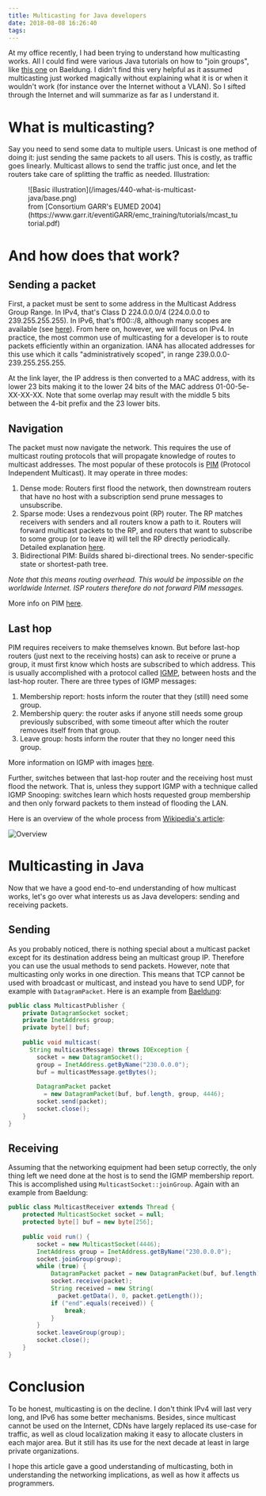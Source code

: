 ```yaml
---
title: Multicasting for Java developers
date: 2018-08-08 16:26:40
tags:
---
```


At my office recently, I had been trying to understand how multicasting works. All I could find were various Java tutorials on how to "join groups", like [this one](http://www.baeldung.com/java-broadcast-multicast) on Baeldung. I didn't find this very helpful as it assumed multicasting just worked magically without explaining what it is or when it wouldn't work (for instance over the Internet without a VLAN). So I sifted through the Internet and will summarize as far as I understand it.

# What is multicasting?

Say you need to send some data to multiple users. Unicast is one method of doing it: just sending the same packets to all users. This is costly, as traffic goes linearly. Multicast allows to send the traffic just once, and let the routers take care of splitting the traffic as needed. Illustration:

<figure class="left-align quarter-width">![Basic illustration](/images/440-what-is-multicast-java/base.png)<figcaption>
  from [Consortium GARR's EUMED 2004](https://www.garr.it/eventiGARR/emc_training/tutorials/mcast_tutorial.pdf)
</figcaption>
</figure>

# And how does that work?

## Sending a packet

First, a packet must be sent to some address in the Multicast Address Group Range. In IPv4, that's Class D 224.0.0.0/4 (224.0.0.0 to 239.255.255.255). In IPv6, that's ff00::/8, although many scopes are available (see [here](https://en.wikipedia.org/wiki/Multicast_address#IPv6)). From here on, however, we will focus on IPv4. In practice, the most common use of multicasting for a developer is to route packets efficiently within an organization. IANA has allocated addresses for this use which it calls "administratively scoped", in range 239.0.0.0-239.255.255.255.

At the link layer, the IP address is then converted to a MAC address, with its lower 23 bits making it to the lower 24 bits of the MAC address 01-00-5e-XX-XX-XX. Note that some overlap may result with the middle 5 bits between the 4-bit prefix and the 23 lower bits.

## Navigation

The packet must now navigate the network. This requires the use of multicast routing protocols that will propagate knowledge of routes to multicast addresses. The most popular of these protocols is [PIM](https://en.wikipedia.org/wiki/Protocol_Independent_Multicast) (Protocol Independent Multicast). It may operate in three modes:

1. Dense mode: Routers first flood the network, then downstream routers that have no host with a subscription send prune messages to unsubscribe.
2. Sparse mode: Uses a rendezvous point (RP) router. The RP matches receivers with senders and all routers know a path to it. Routers will forward multicast packets to the RP, and routers that want to subscribe to some group (or to leave it) will tell the RP directly periodically. Detailed explanation [here](https://networklessons.com/multicast/multicast-pim-sparse-mode/).
3. Bidirectional PIM: Builds shared bi-directional trees. No sender-specific state or shortest-path tree.

*Note that this means routing overhead. This would be impossible on the worldwide Internet. ISP routers therefore do not forward PIM messages.*

More info on PIM [here](https://www.netcraftsmen.com/wp-content/uploads/2010/12/20101117_cmug_Multicast_Deepdive.pdf).

## Last hop

PIM requires receivers to make themselves known. But before last-hop routers (just next to the receiving hosts) can ask to receive or prune a group, it must first know which hosts are subscribed to which address. This is usually accomplished with a protocol called [IGMP](https://en.wikipedia.org/wiki/Internet_Group_Management_Protocol), between hosts and the last-hop router. There are three types of IGMP messages:

1. Membership report: hosts inform the router that they (still) need some group.
2. Membership query: the router asks if anyone still needs some group previously subscribed, with some timeout after which the router removes itself from that group.
3. Leave group: hosts inform the router that they no longer need this group.

More information on IGMP with images [here](https://mrncciew.com/2012/12/25/igmp-basics/).

Further, switches between that last-hop router and the receiving host must flood the network. That is, unless they support IGMP with a technique called IGMP Snooping: switches learn which hosts requested group membership and then only forward packets to them instead of flooding the LAN.

Here is an overview of the whole process from [Wikipedia's article](https://en.wikipedia.org/wiki/Internet_Group_Management_Protocol):

![Overview](/images/440-what-is-multicast-java/e2e.png)

# Multicasting in Java

Now that we have a good end-to-end understanding of how multicast works, let's go over what interests us as Java developers: sending and receiving packets.

## Sending

As you probably noticed, there is nothing special about a multicast packet except for its destination address being an multicast group IP. Therefore you can use the usual methods to send packets. However, note that multicasting only works in one direction. This means that TCP cannot be used with broadcast or multicast, and instead you have to send UDP, for example with `DatagramPacket`. Here is an example from [Baeldung](http://www.baeldung.com/java-broadcast-multicast):

```java 
public class MulticastPublisher {
    private DatagramSocket socket;
    private InetAddress group;
    private byte[] buf;
 
    public void multicast(
      String multicastMessage) throws IOException {
        socket = new DatagramSocket();
        group = InetAddress.getByName("230.0.0.0");
        buf = multicastMessage.getBytes();
 
        DatagramPacket packet 
          = new DatagramPacket(buf, buf.length, group, 4446);
        socket.send(packet);
        socket.close();
    }
}
```

## Receiving

Assuming that the networking equipment had been setup correctly, the only thing left we need done at the host is to send the IGMP membership report. This is accomplished using `MulticastSocket::joinGroup`. Again with an example from Baeldung:

```java
public class MulticastReceiver extends Thread {
    protected MulticastSocket socket = null;
    protected byte[] buf = new byte[256];
 
    public void run() {
        socket = new MulticastSocket(4446);
        InetAddress group = InetAddress.getByName("230.0.0.0");
        socket.joinGroup(group);
        while (true) {
            DatagramPacket packet = new DatagramPacket(buf, buf.length);
            socket.receive(packet);
            String received = new String(
              packet.getData(), 0, packet.getLength());
            if ("end".equals(received)) {
                break;
            }
        }
        socket.leaveGroup(group);
        socket.close();
    }
}
```

# Conclusion

To be honest, multicasting is on the decline. I don't think IPv4 will last very long, and IPv6 has some better mechanisms. Besides, since multicast cannot be used on the Internet, CDNs have largely replaced its use-case for traffic, as well as cloud localization making it easy to allocate clusters in each major area. But it still has its use for the next decade at least in large private organizations.

I hope this article gave a good understanding of multicasting, both in understanding the networking implications, as well as how it affects us programmers.